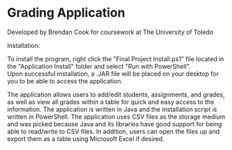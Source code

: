 # Grading Application
Developed by Brendan Cook for coursework at The University of Toledo

Installation:

To install the program, right click the "Final Project Install.ps1" file located in the "Application Install" folder and select "Run with PowerShell".  
Upon successful installation, a .JAR file will be placed on your desktop for you to be able to access the application.

The application allows users to add/edit students, assignments,
and grades, as well as view all grades within a table for quick and easy access to the information. The
application is written in Java and the installation script is written in PowerShell. The application uses CSV
files as the storage medium and was picked because Java and its libraries have good support for being
able to read/write to CSV files. In addition, users can open the files up and export them as a table using
Microsoft Excel if desired.
